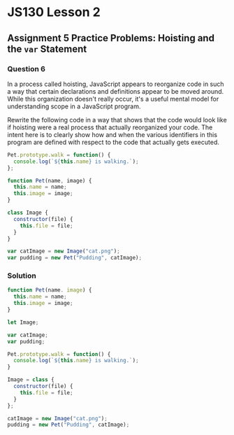 # JS130 Lesson 2

## Assignment 5 Practice Problems: Hoisting and the `var` Statement

### Question 6

In a process called hoisting, JavaScript appears to reorganize code in such a way
that certain declarations and definitions appear to be moved around. While this
organization doesn't really occur, it's a useful mental model for understanding
scope in a JavaScript program.

Rewrite the following code in a way that shows that the code would look like if
hoisting were a real process that actually reorganized your code. The intent
here is to clearly show how and when the various identifiers in this program are
defined with respect to the code that actually gets executed.

```js
Pet.prototype.walk = function() {
  console.log(`${this.name} is walking.`);
};

function Pet(name, image) {
  this.name = name;
  this.image = image;
}

class Image {
  constructor(file) {
    this.file = file;
  }
}

var catImage = new Image("cat.png");
var pudding = new Pet("Pudding", catImage);
```

### Solution

```js
function Pet(name. image) {
  this.name = name;
  this.image = image;
}

let Image;

var catImage;
var pudding;

Pet.prototype.walk = function() {
  console.log(`${this.name} is walking.`);
}

Image = class {
  constructor(file) {
    this.file = file;
  }
};

catImage = new Image("cat.png");
pudding = new Pet("Pudding", catImage);
```
